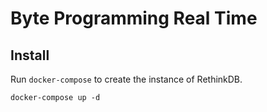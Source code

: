# Byte Programming Real Time

## Install

Run `docker-compose` to create the instance of RethinkDB.
 
```shell
docker-compose up -d
```

